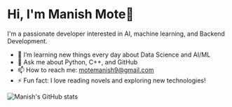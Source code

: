 # Hi, I'm Manish Mote👋

I'm a passionate developer interested in AI, machine learning, and Backend Development.

- 🌱 I’m learning new things every day about Data Science and AI/ML
- 💬 Ask me about Python, C++, and GitHub
- 📫 How to reach me: motemanish9@gmail.com
- ⚡ Fun fact: I love reading novels and exploring new technologies!

![Manish's GitHub stats](https://github-readme-stats.vercel.app/api?username=manishcooks&show_icons=true&theme=radical)
